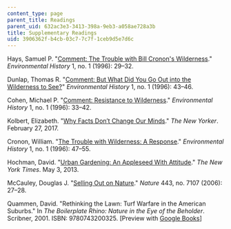 ```yaml
---
content_type: page
parent_title: Readings
parent_uid: 632ac3e3-3413-398a-9eb3-a058ae728a3b
title: Supplementary Readings
uid: 3906362f-b4cb-03c7-7c7f-1ceb9d5e7d6c
---
```


Hays, Samuel P. "[Comment: The Trouble with Bill Cronon's Wilderness](http://www.jstor.org/stable/3985060
)." _Environmental History_ 1, no. 1 (1996): 29–32.

Dunlap, Thomas R. "[Comment: But What Did You Go Out into the Wilderness to See?](http://www.jstor.org/stable/3985062)" _Environmental History_ 1, no. 1 (1996): 43–46.

Cohen, Michael P. "[Comment: Resistance to Wilderness](http://www.jstor.org/stable/3985061)." _Environmental History_ 1, no. 1 (1996): 33–42.

Kolbert, Elizabeth. "[Why Facts Don’t Change Our Minds](https://www.newyorker.com/magazine/2017/02/27/why-facts-dont-change-our-minds)." _The New Yorker_. February 27, 2017.

Cronon, William. "[The Trouble with Wilderness: A Response](http://www.jstor.org/stable/3985063)." _Environmental History_ 1, no. 1 (1996): 47–55.

Hochman, David. "[Urban Gardening: An Appleseed With Attitude](https://nyti.ms/2kCwQWW)." _The New York Times_. May 3, 2013.

McCauley, Douglas J. "[Selling Out on Nature](https://www.nature.com/nature/journal/v443/n7107/full/443027a.html)." _Nature_ 443, no. 7107 (2006): 27–28.

Quammen, David. "Rethinking the Lawn: Turf Warfare in the American Suburbs." In _The Boilerplate Rhino: Nature in the Eye of the Beholder_. Scribner, 2001. ISBN: 9780743200325. \[Preview with [Google Books](https://books.google.com/books?id=pArdNAXkHxMC&lpg=PA171&ots=kspjj4AYj8&dq=rethinking%20the%20lawn%20quammen&pg=PA171#v=onepage&q&f=false)\]